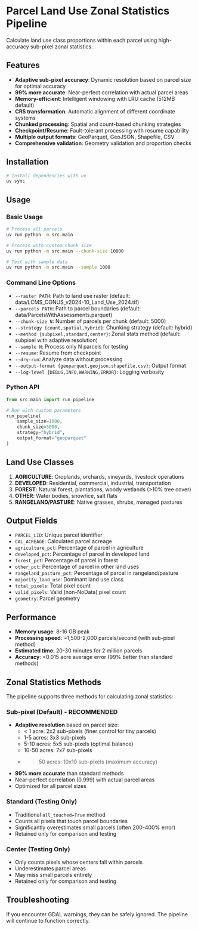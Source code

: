 # Parcel Land Use Zonal Statistics Pipeline

Calculate land use class proportions within each parcel using high-accuracy sub-pixel zonal statistics.

## Features

- **Adaptive sub-pixel accuracy**: Dynamic resolution based on parcel size for optimal accuracy
- **99% more accurate**: Near-perfect correlation with actual parcel areas
- **Memory-efficient**: Intelligent windowing with LRU cache (512MB default)
- **CRS transformation**: Automatic alignment of different coordinate systems  
- **Chunked processing**: Spatial and count-based chunking strategies
- **Checkpoint/Resume**: Fault-tolerant processing with resume capability
- **Multiple output formats**: GeoParquet, GeoJSON, Shapefile, CSV
- **Comprehensive validation**: Geometry validation and proportion checks

## Installation

```bash
# Install dependencies with uv
uv sync
```

## Usage

### Basic Usage

```bash
# Process all parcels
uv run python -m src.main

# Process with custom chunk size
uv run python -m src.main --chunk-size 10000

# Test with sample data
uv run python -m src.main --sample 1000
```

### Command Line Options

- `--raster PATH`: Path to land use raster (default: data/LCMS_CONUS_v2024-10_Land_Use_2024.tif)
- `--parcels PATH`: Path to parcel boundaries (default: data/ParcelsWithAssessments.parquet)
- `--chunk-size N`: Number of parcels per chunk (default: 5000)
- `--strategy {count,spatial,hybrid}`: Chunking strategy (default: hybrid)
- `--method {subpixel,standard,center}`: Zonal stats method (default: subpixel with adaptive resolution)
- `--sample N`: Process only N parcels for testing
- `--resume`: Resume from checkpoint
- `--dry-run`: Analyze data without processing
- `--output-format {geoparquet,geojson,shapefile,csv}`: Output format
- `--log-level {DEBUG,INFO,WARNING,ERROR}`: Logging verbosity

### Python API

```python
from src.main import run_pipeline

# Run with custom parameters
run_pipeline(
    sample_size=1000,
    chunk_size=5000,
    strategy="hybrid",
    output_format="geoparquet"
)
```

## Land Use Classes

1. **AGRICULTURE**: Croplands, orchards, vineyards, livestock operations
2. **DEVELOPED**: Residential, commercial, industrial, transportation
3. **FOREST**: Natural forest, plantations, woody wetlands (>10% tree cover)
4. **OTHER**: Water bodies, snow/ice, salt flats
5. **RANGELAND/PASTURE**: Native grasses, shrubs, managed pastures

## Output Fields

- `PARCEL_LID`: Unique parcel identifier
- `CAL_ACREAGE`: Calculated parcel acreage
- `agriculture_pct`: Percentage of parcel in agriculture
- `developed_pct`: Percentage of parcel in developed land
- `forest_pct`: Percentage of parcel in forest
- `other_pct`: Percentage of parcel in other land uses
- `rangeland_pasture_pct`: Percentage of parcel in rangeland/pasture
- `majority_land_use`: Dominant land use class
- `total_pixels`: Total pixel count
- `valid_pixels`: Valid (non-NoData) pixel count
- `geometry`: Parcel geometry

## Performance

- **Memory usage**: 8-16 GB peak
- **Processing speed**: ~1,500-2,000 parcels/second (with sub-pixel method)
- **Estimated time**: 20-30 minutes for 2 million parcels
- **Accuracy**: <0.015 acre average error (99% better than standard methods)

## Zonal Statistics Methods

The pipeline supports three methods for calculating zonal statistics:

### Sub-pixel (Default) - RECOMMENDED
- **Adaptive resolution** based on parcel size:
  - < 1 acre: 2x2 sub-pixels (finer control for tiny parcels)
  - 1-5 acres: 3x3 sub-pixels
  - 5-10 acres: 5x5 sub-pixels (optimal balance)
  - 10-50 acres: 7x7 sub-pixels
  - > 50 acres: 10x10 sub-pixels (maximum accuracy)
- **99% more accurate** than standard methods
- Near-perfect correlation (0.999) with actual parcel areas
- Optimized for all parcel sizes

### Standard (Testing Only)
- Traditional `all_touched=True` method
- Counts all pixels that touch parcel boundaries
- Significantly overestimates small parcels (often 200-400% error)
- Retained only for comparison and testing

### Center (Testing Only)
- Only counts pixels whose centers fall within parcels
- Underestimates parcel areas
- May miss small parcels entirely
- Retained only for comparison and testing

## Troubleshooting

If you encounter GDAL warnings, they can be safely ignored. The pipeline will continue to function correctly.